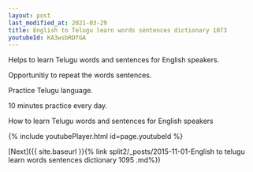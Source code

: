```yaml
---
layout: post
last_modified_at: 2021-03-29
title: English to Telugu learn words sentences dictionary 1073 
youtubeId: KA3wsbRDfGA
---
```

 
 
Helps to learn Telugu words and sentences for English speakers.

Opportunitiy to repeat the words sentences. 

Practice Telugu language. 
 
10 minutes practice every day. 
 
How to learn Telugu words and sentences for English speakers 
 
{% include youtubePlayer.html id=page.youtubeId %}
 
 
[Next]({{ site.baseurl }}{% link  split2/_posts/2015-11-01-English to telugu learn words sentences dictionary 1095 .md%})
 
